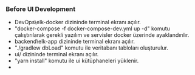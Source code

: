### Before UI Development

- DevOps\elk-docker dizininde terminal ekranı açılır.
- "docker-compose -f docker-compose-dev.yml up -d" komutu çalıştırılarak gerekli yazılım ve servisler docker üzerinde ayaklandırılır.
- backend\elk-app dizininde terminal ekranı açılır.
- "./gradlew dbLoad" komutu ile veritabanı tabloları oluşturulur.
- ui/ dizininde terminal ekranı açılır.
- "yarn install" komutu ile ui kütüphaneleri yüklenir.
- 
